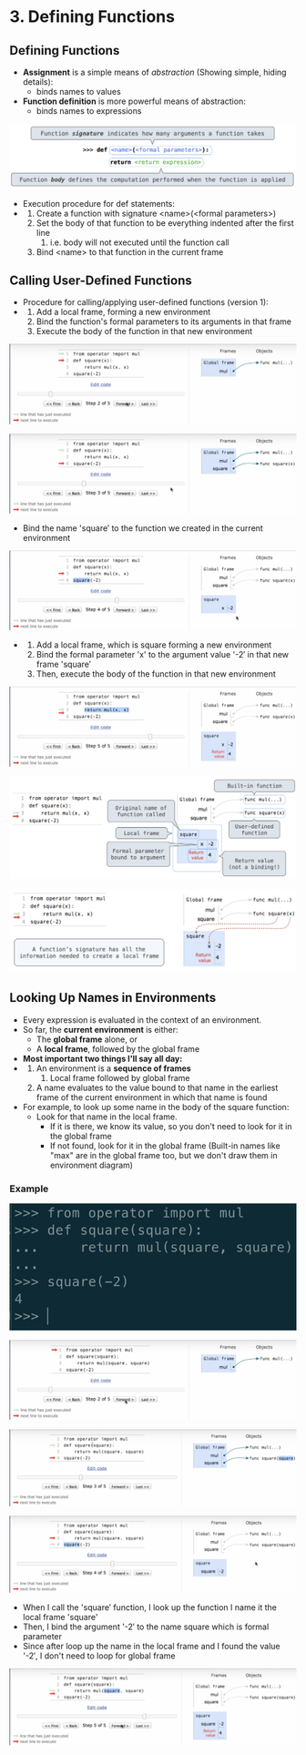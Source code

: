 # 3. Defining Functions

## Defining Functions

* **Assignment** is a simple means of _abstraction_  \(Showing simple, hiding details\): 
  * binds names to values
* **Function definition** is more powerful means of abstraction: 
  * binds names to expressions

![](.gitbook/assets/2019-12-27-8.04.34.png)

* Execution procedure for def statements:
* 1. Create a function with signature  &lt;name&gt;\(&lt;formal parameters&gt;\)
  2. Set the body of that function to be everything indented after the first line
     1. i.e. body will not executed until the function call
  3. Bind &lt;name&gt; to that function in the current frame

## Calling User-Defined Functions

* Procedure for calling/applying user-defined functions  \(version 1\):
* 1. Add a local frame, forming a new environment
  2. Bind the function's formal parameters to its arguments in that frame
  3. Execute the body of the function in that new environment

![](.gitbook/assets/2019-12-27-8.12.16.png)

![](.gitbook/assets/2019-12-27-8.12.47.png)

* Bind the name 'square′ to the function we created in the current environment

![](.gitbook/assets/2019-12-27-8.15.17.png)

* 1. Add a local frame, which is square forming a new environment
  2. Bind the formal parameter 'x' to the argument value '-2′ in that new frame 'square′
  3. Then, execute the body of the function in that new environment

![](.gitbook/assets/2019-12-27-8.18.55.png)

![](.gitbook/assets/2019-12-27-8.19.43.png)

![](.gitbook/assets/2019-12-27-8.22.05.png)

## Looking Up Names in Environments

* Every expression is evaluated in the context of an environment.
* So far, the **current environment** is either:
  * The **global frame** alone, or
  * A **local frame**, followed by the global frame
* **Most important two things I'll say all day:**
* 1. An environment is a **sequence of frames**
     1. Local frame followed by global frame
  2. A name evaluates to the value bound to that name in the earliest frame of the current environment in which that name is found
* For example, to look up some name in the body of the square function:
  * Look for that name in the local frame.
    * If it is there, we know its value, so you don't need to look for it in the global frame
    * If not found, look for it in the global frame \(Built-in names like "max" are in the global frame too, but we don't draw them in environment diagram\)

### Example

![Why is it work?](.gitbook/assets/2019-12-27-8.42.28.png)

![](.gitbook/assets/2019-12-27-8.43.06.png)

![](.gitbook/assets/2019-12-27-8.43.42.png)

![](.gitbook/assets/2019-12-27-8.44.10.png)

* When I call the 'square′ function, I look up the function I name it the local frame 'square'
* Then, I bind the argument '-2′ to the name square which is formal parameter
* Since after loop up the name in the local frame and I found the value '-2′, I don't need to loop for global frame

![](.gitbook/assets/2019-12-27-8.48.12.png)




